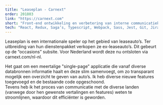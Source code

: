 ```yaml
---
title: "Leaseplan - Carnext"
order: 201803
link: "https://carnext.com"
short: "Front-end ontwikkeling en verbetering van interne communicatiekanalen."
tech: "React, Redux, Saga’s, Typescript, Webpack, Sass, Jest, Git, Jira."
---
```


Leaseplan is een internationale speler op het gebied van leaseauto’s. Ter uitbreiding van hun dienstenpakket verkopen ze ex-leaseauto’s. Dit gebeurt op de “occasions” subsite. Voor Nederland wordt deze nu ontsloten via carnext.com/nl-nl.

Het gaat om een meertalige "single-page" applicatie die vanaf diverse databronnen informatie haalt en deze slim samenvoegt, om zo transparant mogelijk een overzicht te geven van auto’s. Ik heb diverse nieuwe features toegevoegd en de bestaande code opgeschoond.  
Tevens heb ik het proces van communicatie met de diverse landen (vanwege door hen gewenste vertalingen en features) weten te stroomlijnen, waardoor dit efficiënter is geworden.
